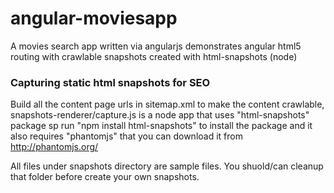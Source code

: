 angular-moviesapp
=================

A movies search app written via angularjs demonstrates angular html5 routing with crawlable snapshots created with html-snapshots (node)

### Capturing static html snapshots for SEO

Build all the content page urls in sitemap.xml to make the content crawlable, snapshots-renderer/capture.js is a node app that uses "html-snapshots" package sp run "npm install html-snapshots" to install the package and it also requires "phantomjs" that you can download it from http://phantomjs.org/

All files under snapshots directory are sample files. You shuold/can cleanup that folder before create your own snapshots.
